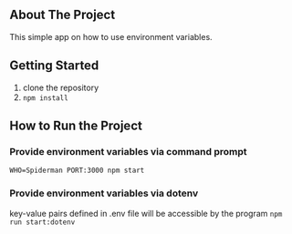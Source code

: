 ## About The Project

This simple app on how to use environment variables.

## Getting Started

1. clone the repository
2. `npm install` 


## How to Run the Project
### Provide environment variables via command prompt
`WHO=Spiderman PORT:3000 npm start`

### Provide environment variables via dotenv
key-value pairs defined in .env file will be accessible by the program
`npm run start:dotenv`